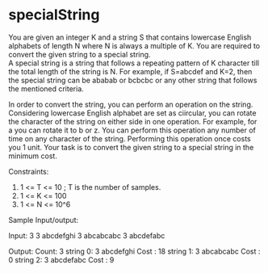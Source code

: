 # specialString
You are given an integer K and a string S that contains lowercase English alphabets of length N where N is always a multiple of K. 
You are required to convert the given string to a special string.  
A special string is a string that follows a repeating pattern of K character till the total length of the string is N. For example, if S=abcdef and K=2, then the special string can be ababab or bcbcbc or any other string that follows the mentioned criteria.  

In order to convert the string, you can perform an operation on the string. Considering lowercase English alphabet are set as ciircular, you can rotate the character of the string on either side in one operation. For example, for a you can rotate it to b or z. You can perform this operation any number of time on any character of the string. Performing this operation once costs you 1 unit.  Your task is to convert the given string to a special string in the minimum cost.

Constraints:
1) 1 <=  T <= 10 ; T is the number of samples.
2) 1 <= K <= 100
3) 1 <= N <= 10^6

Sample Input/output:

Input: 
3
3 abcdefghi
3 abcabcabc
3 abcdefabc

Output:
Count: 3
string 0: 3 abcdefghi
Cost : 18
string 1: 3 abcabcabc
Cost : 0
string 2: 3 abcdefabc
Cost : 9
